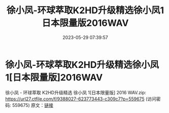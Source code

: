 ﻿---
title: 徐小凤-环球萃取K2HD升级精选徐小凤1日本限量版2016WAV
date: 2023-05-29 07:39:57
categories: WAV车载音乐、镜像
tags: 华语中文
---
# 徐小凤-环球萃取K2HD升级精选徐小凤1[日本限量版]2016WAV

徐小凤 - 环球萃取 K2HD升级精选 徐小凤 1[日本限量版] 2016 WAV.zip: https://url27.ctfile.com/f/9388027-623773443-c309c7?p=559675
(访问密码: 559675)
原文：[链接](https://blog.sina.com.cn/s/blog_1647c7e7601031237.html)